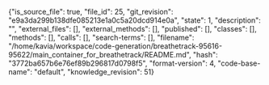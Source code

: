 {"is_source_file": true, "file_id": 25, "git_revision": "e9a3da299b138dfe085213e1a0c5a20dcd914e0a", "state": 1, "description": "", "external_files": [], "external_methods": [], "published": [], "classes": [], "methods": [], "calls": [], "search-terms": [], "filename": "/home/kavia/workspace/code-generation/breathetrack-95616-95622/main_container_for_breathetrack/README.md", "hash": "3772ba657b6e76ef89b296817d0798f5", "format-version": 4, "code-base-name": "default", "knowledge_revision": 51}